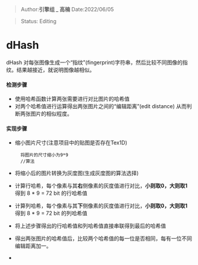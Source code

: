 > Author:**引擎组 _ 高楠**
> Date:2022/06/05

>Status: Editing

# dHash
dHash 对每张图像生成一个“指纹”(fingerprint)字符串，然后比较不同图像的指纹。结果越接近，就说明图像越相似。

#### 检测步骤
- 使用哈希函数计算两张需要进行对比图片的哈希值
- 对两个哈希值进行运算得出两张图片之间的“编辑距离”(edit distance)
从而判断两张图片的相似程度。

#### 实现步骤
- 缩小图片尺寸(注意项目中的贴图是否存在Tex1D)

        将图片的尺寸缩小为9*9
        //算法

- 将缩小后的图片转换为灰度图(生成灰度图的算法选择)
- 计算行哈希，每个像素与其**右**侧像素的灰度值进行对比，**小则取0，大则取1** 得到 8 * 9 = 72 bit 的行哈希值
- 计算列哈希，每个像素与其**下**侧像素的灰度值进行对比，**小则取0，大则取1** 得到 8 * 9 = 72 bit 的列哈希值
- 将上述步骤得出的行哈希值和列哈希值直接串联得到最后的哈希值
- 得出两张图片的哈希值后，比较两个哈希值的每一位是否相同，每有一位不同编辑距离加一。
- 
        